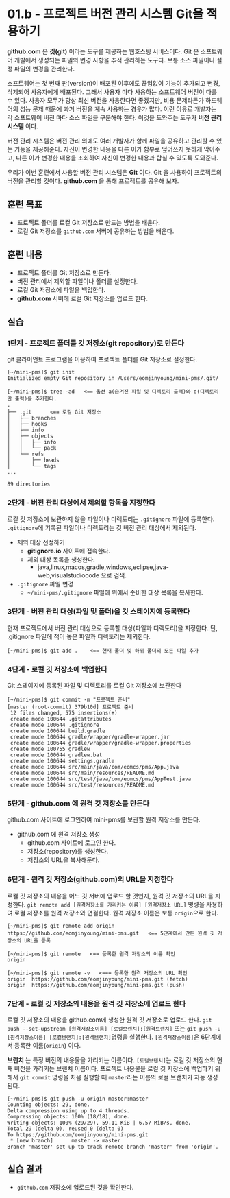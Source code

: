 # 01.b - 프로젝트 버전 관리 시스템 Git을 적용하기

**github.com** 은 **깃(git)** 이라는 도구를 제공하는 웹호스팅 서비스이다. 
Git 은 소프트웨어 개발에서 생성되는 파일의 변경 사항을 추적 관리하는 도구다. 
보통 소스 파일이나 설정 파일의 변경을 관리한다.

소프트웨어는 첫 번째 판(version)이 배포된 이후에도 끊임없이 기능이 추가되고 변경, 삭제되어 사용자에게 배포된다. 
그래서 사용자 마다 사용하는 소프트웨어 버전이 다를 수 있다. 
사용자 모두가 항상 최신 버전을 사용한다면 좋겠지만, 
비용 문제라든가 하드웨어의 성능 문제 때문에 과거 버전을 계속 사용하는 경우가 많다. 
이런 이유로 개발자는 각 소프트웨어 버전 마다 소스 파일을 구분해야 한다. 
이것을 도와주는 도구가 **버전 관리 시스템** 이다.

버전 관리 시스템은 버전 관리 외에도 여러 개발자가 함께 파일을 공유하고 관리할 수 있는 기능을 제공해준다. 
자신이 변경한 내용을 다른 이가 함부로 덮어쓰지 못하게 막아주고, 
다른 이가 변경한 내용을 조회하여 자신이 변경한 내용과 합칠 수 있도록 도와준다.

우리가 이번 훈련에서 사용할 버전 관리 시스템은 **Git** 이다. 
Git 을 사용하여 프로젝트의 버전을 관리할 것이다. 
**github.com** 을 통해 프로젝트를 공유해 보자.

## 훈련 목표

- 프로젝트 폴더를 로컬 Git 저장소로 만드는 방법을 배운다.
- 로컬 Git 저장소를 `github.com` 서버에 공유하는 방법을 배운다.

## 훈련 내용

- 프로젝트 폴더를 Git 저장소로 만든다.
- 버전 관리에서 제외할 파일이나 폴더를 설정한다.
- 로컬 Git 저장소에 파일을 백업한다.
- **github.com** 서버에 로컬 Git 저장소를 업로드 한다.

## 실습

### 1단계 - 프로젝트 폴더를 깃 저장소(git repository)로 만든다

git 클라이언트 프로그램을 이용하여 프로젝트 폴더를 Git 저장소로 설정한다.

```console
[~/mini-pms]$ git init
Initialized empty Git repository in /Users/eomjinyoung/mini-pms/.git/

[~/mini-pms]$ tree -ad   <== 옵션 a(숨겨진 파일 및 디렉토리 출력)와 d(디렉토리만 출력)를 추가한다.
.
├── .git      <== 로컬 Git 저장소
│   ├── branches
│   ├── hooks
│   ├── info
│   ├── objects
│   │   ├── info
│   │   └── pack
│   └── refs
│       ├── heads
│       └── tags
...

89 directories
```

### 2단계 - 버전 관리 대상에서 제외할 항목을 지정한다

로컬 깃 저장소에 보관하지 않을 파일이나 디렉토리는 `.gitignore` 파일에 등록한다.
`.gitignore`에 기록된 파일이나 디렉토리는 깃 버전 관리 대상에서 제외된다.

- 제외 대상 선정하기
  - **gitignore.io** 사이트에 접속한다.
  - 제외 대상 목록을 생성한다.
    - java,linux,macos,gradle,windows,eclipse,java-web,visualstudiocode 으로 검색.
- `.gitignore` 파일 변경
  - `~/mini-pms/.gitignore` 파일에 위에서 준비한 대상 목록을 복사한다.

### 3단계 - 버전 관리 대상(파일 및 폴더)을 깃 스테이지에 등록한다

현재 프로젝트에서 버전 관리 대상으로 등록할 대상(파일과 디렉토리)을 지정한다.
단, .gitignore 파일에 적어 놓은 파일과 디렉토리는 제외한다.

```console
[~/mini-pms]$ git add .    <== 현재 폴더 및 하위 폴더의 모든 파일 추가
```

### 4단계 - 로컬 깃 저장소에 백업한다

Git 스테이지에 등록된 파일 및 디렉토리를 로컬 Git 저장소에 보관한다

```console
[~/mini-pms]$ git commit -m "프로젝트 준비"
[master (root-commit) 379b10d] 프로젝트 준비
 12 files changed, 575 insertions(+)
 create mode 100644 .gitattributes
 create mode 100644 .gitignore
 create mode 100644 build.gradle
 create mode 100644 gradle/wrapper/gradle-wrapper.jar
 create mode 100644 gradle/wrapper/gradle-wrapper.properties
 create mode 100755 gradlew
 create mode 100644 gradlew.bat
 create mode 100644 settings.gradle
 create mode 100644 src/main/java/com/eomcs/pms/App.java
 create mode 100644 src/main/resources/README.md
 create mode 100644 src/test/java/com/eomcs/pms/AppTest.java
 create mode 100644 src/test/resources/README.md
```

### 5단계 - **github.com** 에 원격 깃 저장소를 만든다

github.com 사이트에 로그인하여 mini-pms를 보관할 원격 저장소를 만든다.

- github.com 에 원격 저장소 생성
  - github.com 사이트에 로그인 한다.
  - 저장소(repository)를 생성한다.
  - 저장소의 URL을 복사해둔다.

### 6단계 - 원격 깃 저장소(github.com)의 URL을 지정한다

로컬 깃 저장소의 내용을 어느 깃 서버에 업로드 할 것인지, 원격 깃 저장소의 URL을 지정한다.
`git remote add [원격저장소를 가리키는 이름] [원격저장소 URL]` 명령을 사용하여
로컬 저장소를 원격 저장소와 연결한다.
원격 저장소 이름은 보통 `origin`으로 한다.

```console
[~/mini-pms]$ git remote add origin https://github.com/eomjinyoung/mini-pms.git   <== 5단계에서 만든 원격 깃 저장소의 URL을 등록

[~/mini-pms]$ git remote   <== 등록한 원격 저장소의 이름 확인
origin

[~/mini-pms]$ git remote -v   <=== 등록한 원격 저장소의 URL 확인
origin	https://github.com/eomjinyoung/mini-pms.git (fetch)
origin	https://github.com/eomjinyoung/mini-pms.git (push)
```

### 7단계 - 로컬 깃 저장소의 내용을 원격 깃 저장소에 업로드 한다

로컬 깃 저장소의 내용을 github.com에 생성한 원격 깃 저장소로 업로드 한다.
`git push --set-upstream [원격저장소이름] [로컬브랜치]:[원격브랜치]`
또는 `git push -u [원격저장소이름] [로컬브랜치]:[원격브랜치]`명령을 실행한다.
`[원격저장소이름]`은 6단계에서 등록한 이름(`origin`) 이다.

**브랜치** 는 특정 버전의 내용물을 가리키는 이름이다.
`[로컬브랜치]`는 로컬 깃 저장소의 현재 버전을 가리키는 브랜치 이름이다.
프로젝트 내용물을 로컬 깃 저장소에 백업하기 위해서 `git commit` 명령을 처음 실행할 때
`master`라는 이름의 로컬 브랜치가 자동 생성된다.

```console
[~/mini-pms]$ git push -u origin master:master
Counting objects: 29, done.
Delta compression using up to 4 threads.
Compressing objects: 100% (18/18), done.
Writing objects: 100% (29/29), 59.11 KiB | 6.57 MiB/s, done.
Total 29 (delta 0), reused 0 (delta 0)
To https://github.com/eomjinyoung/mini-pms.git
 * [new branch]      master -> master
Branch 'master' set up to track remote branch 'master' from 'origin'.

```

## 실습 결과

- `github.com` 저장소에 업로드된 것을 확인한다.
